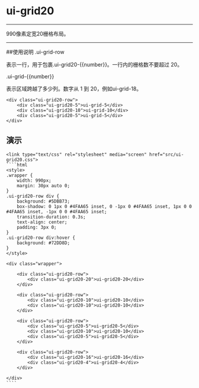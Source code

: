 # ui-grid20
---

990像素定宽20栅格布局。

---


##使用说明
.ui-grid-row

表示一行，用于包裹.ui-grid20-{{number}}。一行内的栅格数不要超过 20。

.ui-grid-{{number}}

表示区域跨越了多少列。数字从 1 到 20，例如ui-grid-18。

    <div class="ui-grid20-row">
        <div class="ui-grid20-5">ui-grid-5</div>
        <div class="ui-grid20-10">ui-grid-10</div>
        <div class="ui-grid20-5">ui-grid-5</div>
    </div>



## 演示

    <link type="text/css" rel="stylesheet" media="screen" href="src/ui-grid20.css">
    ````html
    <style>
    .wrapper {
        width: 990px;
        margin: 30px auto 0;
    }
    .ui-grid20-row div {
        background: #5DBB73;
        box-shadow: 0 1px 0 #4FAA65 inset, 0 -1px 0 #4FAA65 inset, 1px 0 0 #4FAA65 inset, -1px 0 0 #4FAA65 inset;
        transition-duration: 0.3s;
        text-align: center;
        padding: 3px 0;
    }
    .ui-grid20-row div:hover {
        background: #72DD8D;
    }
    </style>
    
    <div class="wrapper">
    
        <div class="ui-grid20-row">
            <div class="ui-grid20-20">ui-grid20-20</div>
        </div>
        
        <div class="ui-grid20-row">
            <div class="ui-grid20-10">ui-grid20-10</div>
            <div class="ui-grid20-10">ui-grid20-10</div>
        </div>
        
        <div class="ui-grid20-row">
            <div class="ui-grid20-5">ui-grid20-5</div>
            <div class="ui-grid20-10">ui-grid20-10</div>
            <div class="ui-grid20-5">ui-grid20-5</div>
        </div>
        
        <div class="ui-grid20-row">
            <div class="ui-grid20-16">ui-grid20-16</div>
            <div class="ui-grid20-4">ui-grid20-4</div>
        </div>
    
    </div>
    ````
